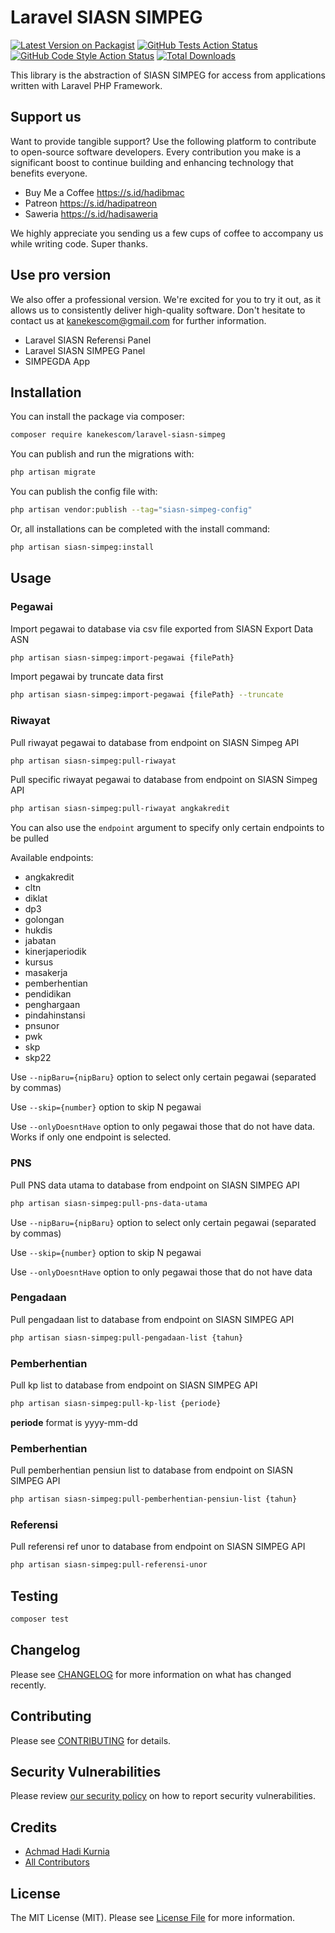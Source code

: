# Laravel SIASN SIMPEG

[![Latest Version on Packagist](https://img.shields.io/packagist/v/kanekescom/laravel-siasn-simpeg.svg?style=flat-square)](https://packagist.org/packages/kanekescom/laravel-siasn-simpeg)
[![GitHub Tests Action Status](https://img.shields.io/github/actions/workflow/status/kanekescom/laravel-siasn-simpeg/run-tests.yml?branch=main&label=tests&style=flat-square)](https://github.com/kanekescom/laravel-siasn-simpeg/actions?query=workflow%3Arun-tests+branch%3Amain)
[![GitHub Code Style Action Status](https://img.shields.io/github/actions/workflow/status/kanekescom/laravel-siasn-simpeg/fix-php-code-style-issues.yml?branch=main&label=code%20style&style=flat-square)](https://github.com/kanekescom/laravel-siasn-simpeg/actions?query=workflow%3A"Fix+PHP+code+style+issues"+branch%3Amain)
[![Total Downloads](https://img.shields.io/packagist/dt/kanekescom/laravel-siasn-simpeg.svg?style=flat-square)](https://packagist.org/packages/kanekescom/laravel-siasn-simpeg)

This library is the abstraction of SIASN SIMPEG for access from applications written with Laravel PHP Framework.

## Support us

Want to provide tangible support? Use the following platform to contribute to open-source software developers. Every contribution you make is a significant boost to continue building and enhancing technology that benefits everyone.

- Buy Me a Coffee https://s.id/hadibmac
- Patreon https://s.id/hadipatreon
- Saweria https://s.id/hadisaweria

We highly appreciate you sending us a few cups of coffee to accompany us while writing code. Super thanks.

## Use pro version

We also offer a professional version. We're excited for you to try it out, as it allows us to consistently deliver high-quality software. Don't hesitate to contact us at kanekescom@gmail.com for further information.

- Laravel SIASN Referensi Panel
- Laravel SIASN SIMPEG Panel
- SIMPEGDA App

## Installation

You can install the package via composer:

```bash
composer require kanekescom/laravel-siasn-simpeg
```

You can publish and run the migrations with:

```bash
php artisan migrate
```

You can publish the config file with:

```bash
php artisan vendor:publish --tag="siasn-simpeg-config"
```

Or, all installations can be completed with the install command:

```bash
php artisan siasn-simpeg:install
```

## Usage

### Pegawai

Import pegawai to database via csv file exported from SIASN Export Data ASN

```bash
php artisan siasn-simpeg:import-pegawai {filePath}
```

Import pegawai by truncate data first

```bash
php artisan siasn-simpeg:import-pegawai {filePath} --truncate
```

### Riwayat

Pull riwayat pegawai to database from endpoint on SIASN Simpeg API

```bash
php artisan siasn-simpeg:pull-riwayat
```

Pull specific riwayat pegawai to database from endpoint on SIASN Simpeg API

```bash
php artisan siasn-simpeg:pull-riwayat angkakredit
```

You can also use the ```endpoint``` argument to specify only certain endpoints to be pulled

Available endpoints:
- angkakredit
- cltn
- diklat
- dp3
- golongan
- hukdis
- jabatan
- kinerjaperiodik
- kursus
- masakerja
- pemberhentian
- pendidikan
- penghargaan
- pindahinstansi
- pnsunor
- pwk
- skp
- skp22

Use ```--nipBaru={nipBaru}``` option to select only certain pegawai (separated by commas)

Use ```--skip={number}``` option to skip N pegawai

Use ```--onlyDoesntHave``` option to only pegawai those that do not have data. Works if only one endpoint is selected.

### PNS

Pull PNS data utama to database from endpoint on SIASN SIMPEG API

```bash
php artisan siasn-simpeg:pull-pns-data-utama
```

Use ```--nipBaru={nipBaru}``` option to select only certain pegawai (separated by commas)

Use ```--skip={number}``` option to skip N pegawai

Use ```--onlyDoesntHave``` option to only pegawai those that do not have data

### Pengadaan

Pull pengadaan list to database from endpoint on SIASN SIMPEG API

```bash
php artisan siasn-simpeg:pull-pengadaan-list {tahun}
```

### Pemberhentian

Pull kp list to database from endpoint on SIASN SIMPEG API

```bash
php artisan siasn-simpeg:pull-kp-list {periode}
```

**periode** format is yyyy-mm-dd

### Pemberhentian

Pull pemberhentian pensiun list to database from endpoint on SIASN SIMPEG API

```bash
php artisan siasn-simpeg:pull-pemberhentian-pensiun-list {tahun}
```

### Referensi

Pull referensi ref unor to database from endpoint on SIASN SIMPEG API

```bash
php artisan siasn-simpeg:pull-referensi-unor
```

## Testing

```bash
composer test
```

## Changelog

Please see [CHANGELOG](CHANGELOG.md) for more information on what has changed recently.

## Contributing

Please see [CONTRIBUTING](CONTRIBUTING.md) for details.

## Security Vulnerabilities

Please review [our security policy](../../security/policy) on how to report security vulnerabilities.

## Credits

- [Achmad Hadi Kurnia](https://github.com/kanekescom)
- [All Contributors](../../contributors)

## License

The MIT License (MIT). Please see [License File](LICENSE.md) for more information.
